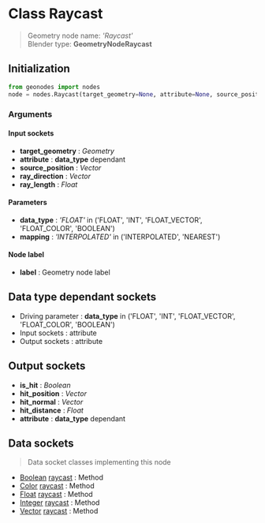 
# Class Raycast

> Geometry node name: _'Raycast'_<br>Blender type:  **GeometryNodeRaycast**

## Initialization


```python
from geonodes import nodes
node = nodes.Raycast(target_geometry=None, attribute=None, source_position=None, ray_direction=None, ray_length=None, data_type='FLOAT', mapping='INTERPOLATED', label=None)
```


### Arguments


#### Input sockets



- **target_geometry** : _Geometry_
- **attribute** : **data_type** dependant
- **source_position** : _Vector_
- **ray_direction** : _Vector_
- **ray_length** : _Float_



#### Parameters



- **data_type** : _'FLOAT'_ in ('FLOAT', 'INT', 'FLOAT_VECTOR', 'FLOAT_COLOR', 'BOOLEAN')
- **mapping** : _'INTERPOLATED'_ in ('INTERPOLATED', 'NEAREST')



#### Node label



- **label** : Geometry node label



## Data type dependant sockets



- Driving parameter : **data_type** in ('FLOAT', 'INT', 'FLOAT_VECTOR', 'FLOAT_COLOR', 'BOOLEAN')
- Input sockets : attribute
- Output sockets : attribute



## Output sockets



- **is_hit** : _Boolean_
- **hit_position** : _Vector_
- **hit_normal** : _Vector_
- **hit_distance** : _Float_
- **attribute** : **data_type** dependant



## Data sockets

> Data socket classes implementing this node


- [Boolean](./sockets/Boolean.md) [raycast](./sockets/Boolean.md#raycast) : Method
- [Color](./sockets/Color.md) [raycast](./sockets/Color.md#raycast) : Method
- [Float](./sockets/Float.md) [raycast](./sockets/Float.md#raycast) : Method
- [Integer](./sockets/Integer.md) [raycast](./sockets/Integer.md#raycast) : Method
- [Vector](./sockets/Vector.md) [raycast](./sockets/Vector.md#raycast) : Method


